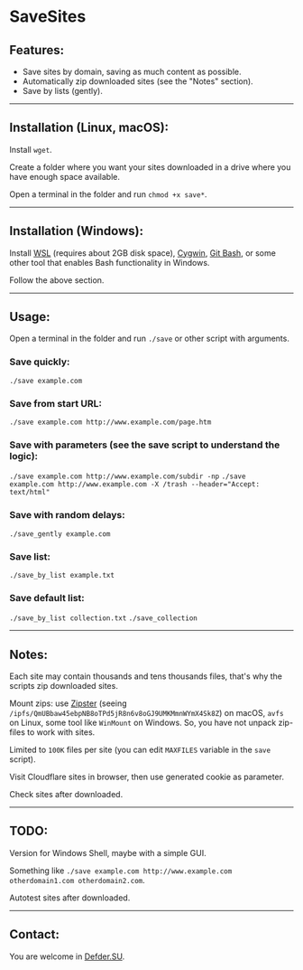 # SaveSites

## Features:

- Save sites by domain, saving as much content as possible.
- Automatically zip downloaded sites (see the "Notes" section).
- Save by lists (gently).

---

## Installation (Linux, macOS):

Install `wget`.

Create a folder where you want your sites downloaded in a drive where you have enough space available.

Open a terminal in the folder and run `chmod +x save*`.

---

## Installation (Windows):

Install [WSL](https://docs.microsoft.com/en-us/windows/wsl/install-win10) (requires about 2GB disk space), [Cygwin](https://www.cygwin.com/), [Git Bash](http://git-scm.com), or some other tool that enables Bash functionality in Windows.

Follow the above section.

---

## Usage:

Open a terminal in the folder and run `./save` or other script with arguments.

### Save quickly:
`./save example.com`

### Save from start URL:
`./save example.com http://www.example.com/page.htm`

### Save with parameters (see the save script to understand the logic):
`./save example.com http://www.example.com/subdir -np`
`./save example.com http://www.example.com -X /trash --header="Accept: text/html"`

### Save with random delays:
`./save_gently example.com`

### Save list:
`./save_by_list example.txt`

### Save default list:
`./save_by_list collection.txt`
`./save_collection`

---

## Notes:

Each site may contain thousands and tens thousands files, that's why the scripts zip downloaded sites.

Mount zips: use [Zipster](https://coriolis-systems.com) (seeing `/ipfs/QmUBbaw45ebpNB8oTPd5jR8n6v8oGJ9UMKMmnWYmX4Sk8Z`) on macOS, `avfs` on Linux, some tool like `WinMount` on Windows. So, you have not unpack zip-files to work with sites.

Limited to `100K` files per site (you can edit `MAXFILES` variable in the `save` script).

Visit Cloudflare sites in browser, then use generated cookie as parameter.

Check sites after downloaded.

---

## TODO:

Version for Windows Shell, maybe with a simple GUI.

Something like `./save example.com http://www.example.com otherdomain1.com otherdomain2.com`.

Autotest sites after downloaded.

---

## Contact:

You are welcome in [Defder.SU](https://defder.su).
